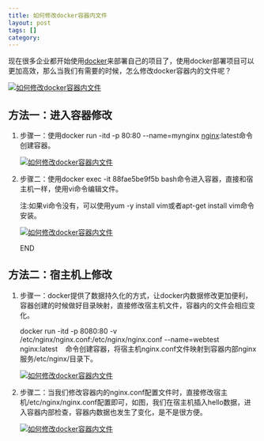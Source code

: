 ```yaml
---
title: 如何修改docker容器内文件
layout: post
tags: []
category: 
---
```

现在很多企业都开始使用[docker](https://so.csdn.net/so/search?q=docker&spm=1001.2101.3001.7020)来部署自己的项目了，使用docker部署项目可以更加高效，那么当我们有需要的时候，怎么修改docker容器内的文件呢？

[![如何修改docker容器内文件](https://imgconvert.csdnimg.cn/aHR0cHM6Ly9leHAtcGljdHVyZS5jZG4uYmNlYm9zLmNvbS8wMWJkNjlmNzk4MGU1ZjIwMGEwNGUyNjhiZDIwYjkzYWNjODk4ZWM4LmpwZw?x-oss-process=image/format,png)](http://jingyan.baidu.com/album/aa6a2c14355a5f4c4d19c452.html?picindex=1)

## 方法一：进入容器修改

1. 步骤一：使用docker run -itd -p 80:80 --name=mynginx [nginx](https://so.csdn.net/so/search?q=nginx&spm=1001.2101.3001.7020):latest命令创建容器。
    
    [![如何修改docker容器内文件](https://imgconvert.csdnimg.cn/aHR0cHM6Ly9leHAtcGljdHVyZS5jZG4uYmNlYm9zLmNvbS8zNzYxYTczYWNkODkyMGM1Njk3YTM1ODY1NjhhNTlkZTQ0MDc4OGM4LmpwZw?x-oss-process=image/format,png)](http://jingyan.baidu.com/album/aa6a2c14355a5f4c4d19c452.html?picindex=2)
    
2. 步骤二：使用docker exec -it 88fae5be9f5b bash命令进入容器，直接和宿主机一样，使用vi命令编辑文件。
    
    注:如果vi命令没有，可以使用yum -y install vim或者apt-get install vim命令安装。
    
    [![如何修改docker容器内文件](https://imgconvert.csdnimg.cn/aHR0cHM6Ly9leHAtcGljdHVyZS5jZG4uYmNlYm9zLmNvbS80NDQ2OTYwMTM4NzBkNTQxNmRmOTFiYmIyZTBmOTRmYzUxOGM4MGM4LmpwZw?x-oss-process=image/format,png)](http://jingyan.baidu.com/album/aa6a2c14355a5f4c4d19c452.html?picindex=3)
    
    END
    

## 方法二：宿主机上修改

1. 步骤一：docker提供了数据持久化的方式，让docker内数据修改更加便利，容器创建的时候做好目录映射，直接修改宿主机文件，容器内的文件会相应变化。
    
    docker run -itd -p 8080:80 -v /etc/nginx/nginx.conf:/etc/nginx/nginx.conf --name=webtest nginx:latest    命令创建容器，将宿主机nginx.conf文件映射到容器内部nginx服务/etc/nginx/目录下。
    
    [![如何修改docker容器内文件](https://imgconvert.csdnimg.cn/aHR0cHM6Ly9leHAtcGljdHVyZS5jZG4uYmNlYm9zLmNvbS81MWNkODVjZWM3Zjg4YTc3MDJhODM1ZmY2ZTRhMmYyN2U2ZWZmOGM4LmpwZw?x-oss-process=image/format,png)](http://jingyan.baidu.com/album/aa6a2c14355a5f4c4d19c452.html?picindex=4)
    
2. 步骤二：当我们修改容器内的nginx.conf配置文件时，直接修改宿主机/etc/nginx/nginx.conf配置即可，如图，我们在宿主机插入hello数据，进入容器内部检查，容器内数据也发生了变化，是不是很方便。
    
    [![如何修改docker容器内文件](https://imgconvert.csdnimg.cn/aHR0cHM6Ly9leHAtcGljdHVyZS5jZG4uYmNlYm9zLmNvbS9lNmFlMzYwNjZiMDE5MmRkNTQzNTBiNDAxYTg3MDMxYzk4YzBmMGM4LmpwZw?x-oss-process=image/format,png)](http://jingyan.baidu.com/album/aa6a2c14355a5f4c4d19c452.html?picindex=5)
